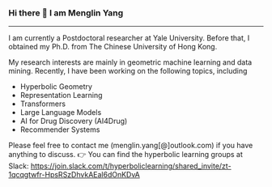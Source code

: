 ### Hi there 👋 I am Menglin Yang

---

I am currently a Postdoctoral researcher at Yale University. Before that, I obtained my Ph.D. from The Chinese University of Hong Kong.

My research interests are mainly in geometric machine learning and data mining. Recently, I have been working on the following topics, including 
- Hyperbolic Geometry
- Representation Learning
- Transformers
- Large Language Models
- AI for Drug Discovery (AI4Drug)
- Recommender Systems

Please feel free to contact me (menglin.yang[@]outlook.com) if you have anything to discuss.
👉 You can find the hyperbolic learning groups at Slack: https://join.slack.com/t/hyperboliclearning/shared_invite/zt-1qcqgtwfr-HpsRSzDhvkAEal6dOnKDvA

